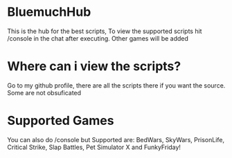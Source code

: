 # BluemuchHub
This is the hub for the best scripts, To view the supported scripts hit /console in the chat after executing.
Other games will be added

# Where can i view the scripts?
Go to my github profile, there are all the scripts there if you want the source. Some are not obsuficated

# Supported Games
You can also do /console but Supported are: BedWars, SkyWars, PrisonLife, Critical Strike, Slap Battles, Pet Simulator X and FunkyFriday!
